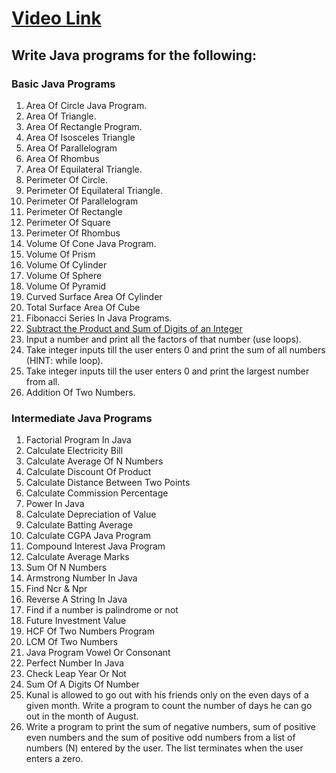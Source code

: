 # [Video Link](https://youtu.be/ldYLYRNaucM)
## Write Java programs for the following: 

### Basic Java Programs
1. Area Of Circle Java Program.
2. Area Of Triangle.
3. Area Of Rectangle Program. 
4. Area Of Isosceles Triangle 
5. Area Of Parallelogram
6. Area Of Rhombus
7. Area Of Equilateral Triangle.
8. Perimeter Of Circle.
9. Perimeter Of Equilateral Triangle.
10. Perimeter Of Parallelogram
11. Perimeter Of Rectangle
12. Perimeter Of Square
13. Perimeter Of Rhombus
14. Volume Of Cone Java Program.
15. Volume Of Prism
16. Volume Of Cylinder
17. Volume Of Sphere
18. Volume Of Pyramid
19. Curved Surface Area Of Cylinder
20. Total Surface Area Of Cube
21. Fibonacci Series In Java Programs.
22. [Subtract the Product and Sum of Digits of an Integer](https://leetcode.com/problems/subtract-the-product-and-sum-of-digits-of-an-integer/)
23. Input a number and print all the factors of that number (use loops).
24. Take integer inputs till the user enters 0 and print the sum of all numbers
(HINT: while loop).
25. Take integer inputs till the user enters 0 and print the largest number from
all.
26. Addition Of Two Numbers.

### Intermediate Java Programs
1. Factorial Program In Java
2. Calculate Electricity Bill
3. Calculate Average Of N Numbers
4. Calculate Discount Of Product
5. Calculate Distance Between Two Points 
6. Calculate Commission Percentage
7. Power In Java
8. Calculate Depreciation of Value
9. Calculate Batting Average
10. Calculate CGPA Java Program
11. Compound Interest Java Program
12. Calculate Average Marks
13. Sum Of N Numbers
14. Armstrong Number In Java
15. Find Ncr & Npr
16. Reverse A String In Java
17. Find if a number is palindrome or not 
18. Future Investment Value
19. HCF Of Two Numbers Program
20. LCM Of Two Numbers
21. Java Program Vowel Or Consonant 
22. Perfect Number In Java
23. Check Leap Year Or Not
24. Sum Of A Digits Of Number
25. Kunal is allowed to go out with his friends only on the even days of a given month. Write a program to count the number of days he can go out in the month of August.
26. Write a program to print the sum of negative numbers, sum of positive even numbers and the sum of positive odd numbers from a list of numbers (N) entered by the user. The list terminates when the user enters a zero.
